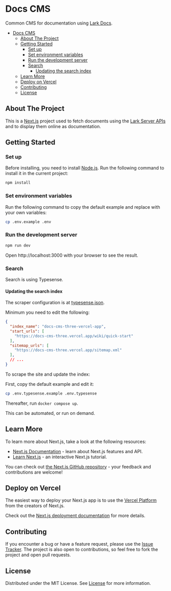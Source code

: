# Docs CMS

Common CMS for documentation using [Lark Docs](https://www.larksuite.com/en_us/product/creation).

- [Docs CMS](#docs-cms)
  - [About The Project](#about-the-project)
  - [Getting Started](#getting-started)
    - [Set up](#set-up)
    - [Set environment variables](#set-environment-variables)
    - [Run the development server](#run-the-development-server)
    - [Search](#search)
      - [Updating the search index](#updating-the-search-index)
  - [Learn More](#learn-more)
  - [Deploy on Vercel](#deploy-on-vercel)
  - [Contributing](#contributing)
  - [License](#license)

## About The Project

This is a [Next.js](https://nextjs.org/) project used to fetch documents using the [Lark Server APIs](https://open.larksuite.com/document/server-docs/getting-started/server-api-list) and to display them online as documentation.

## Getting Started

### Set up

Before installing, you need to install [Node.js](https://nodejs.org/en). Run the following command to install it in the current project:

```sh
npm install
```

### Set environment variables

Run the following command to copy the default example and replace with your own variables:

```bash
cp .env.example .env
```

### Run the development server

```bash
npm run dev
```

Open http://localhost:3000 with your browser to see the result.

### Search

Search is using Typesense.

#### Updating the search index

The scraper configuration is at [typesense.json](./typesense.json).

Minimum you need to edit the following:

```json
{
  "index_name": "docs-cms-three-vercel-app",
  "start_urls": [
    "https://docs-cms-three.vercel.app/wiki/quick-start"
  ],
  "sitemap_urls": [
    "https://docs-cms-three.vercel.app/sitemap.xml"
  ],
  // ...
}
```

To scrape the site and update the index:

First, copy the default example and edit it:

```bash
cp .env.typesense.example .env.typesense
```

Thereafter, run `docker compose up`.

This can be automated, or run on demand.

## Learn More

To learn more about Next.js, take a look at the following resources:

- [Next.js Documentation](https://nextjs.org/docs) - learn about Next.js features and API.
- [Learn Next.js](https://nextjs.org/learn) - an interactive Next.js tutorial.

You can check out [the Next.js GitHub repository](https://github.com/vercel/next.js/) - your feedback and contributions are welcome!

## Deploy on Vercel

The easiest way to deploy your Next.js app is to use the [Vercel Platform](https://vercel.com/new?utm_medium=default-template&filter=next.js&utm_source=create-next-app&utm_campaign=create-next-app-readme) from the creators of Next.js.

Check out the [Next.js deployment documentation](https://nextjs.org/docs/deployment) for more details.

## Contributing

If you encounter a bug or have a feature request, please use the [Issue Tracker](https://github.com/AElfProject/aelf-dapp-factory/issues/new). The project is also open to contributions, so feel free to fork the project and open pull requests.

## License

Distributed under the MIT License. See [License](LICENSE) for more information.
